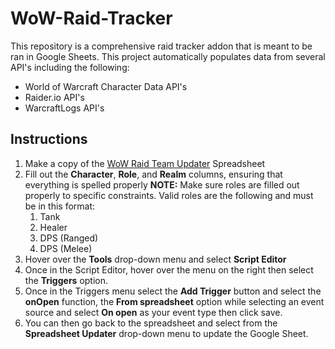 # WoW-Raid-Tracker
This repository is a comprehensive raid tracker addon that is meant to be ran in Google Sheets. This project automatically populates data from several API's including the following: 
* World of Warcraft Character Data API's 
* Raider.io API's 
* WarcraftLogs API's 

## Instructions
1. Make a copy of the [WoW Raid Team Updater](https://docs.google.com/spreadsheets/d/1yW9cnvedqgJvrbbQxqKqn-X0ZnT6tPKRI8z3FcERCR8/edit?usp=sharing) Spreadsheet
2. Fill out the **Character**, **Role**, and **Realm** columns, ensuring that everything is spelled properly
   **NOTE:** Make sure roles are filled out properly to specific constraints. Valid roles are the following and must be in this format:
   1. Tank
   2. Healer
   3. DPS (Ranged)
   4. DPS (Melee)
3. Hover over the **Tools** drop-down menu and select **Script Editor**
4. Once in the Script Editor, hover over the menu on the right then select the **Triggers** option. 
5. Once in the Triggers menu select the **Add Trigger** button and select the **onOpen** function, the **From spreadsheet** option while selecting an event source and select **On open** as your event type then click save.
6. You can then go back to the spreadsheet and select from the **Spreadsheet Updater** drop-down menu to update the Google Sheet.
